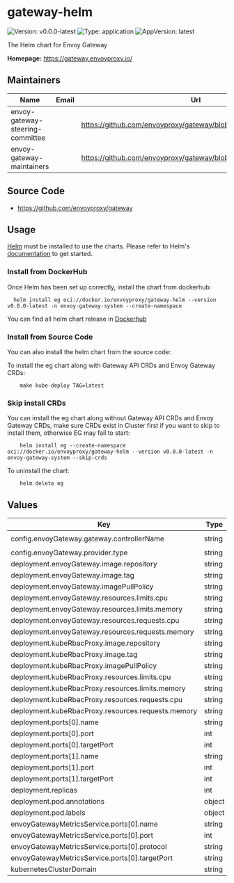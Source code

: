 # gateway-helm

![Version: v0.0.0-latest](https://img.shields.io/badge/Version-v0.0.0--latest-informational?style=flat-square) ![Type: application](https://img.shields.io/badge/Type-application-informational?style=flat-square) ![AppVersion: latest](https://img.shields.io/badge/AppVersion-latest-informational?style=flat-square)

The Helm chart for Envoy Gateway

**Homepage:** <https://gateway.envoyproxy.io/>

## Maintainers

| Name                             | Email | Url                                                             |
| -------------------------------- | ----- | --------------------------------------------------------------- |
| envoy-gateway-steering-committee |       | <https://github.com/envoyproxy/gateway/blob/main/GOVERNANCE.md> |
| envoy-gateway-maintainers        |       | <https://github.com/envoyproxy/gateway/blob/main/CODEOWNERS>    |

## Source Code

* <https://github.com/envoyproxy/gateway>

## Usage

[Helm](https://helm.sh) must be installed to use the charts.  Please refer to
Helm's [documentation](https://helm.sh/docs) to get started.

### Install from DockerHub

Once Helm has been set up correctly, install the chart from dockerhub:

``` shell
  helm install eg oci://docker.io/envoyproxy/gateway-helm --version v0.0.0-latest -n envoy-gateway-system --create-namespace
```
You can find all helm chart release in [Dockerhub](https://hub.docker.com/r/envoyproxy/gateway-helm/tags)

### Install from Source Code

You can also install the helm chart from the source code:

To install the eg chart along with Gateway API CRDs and Envoy Gateway CRDs:

``` shell
    make kube-deploy TAG=latest
```

### Skip install CRDs

You can install the eg chart along without Gateway API CRDs and Envoy Gateway CRDs, make sure CRDs exist in Cluster first if you want to skip to install them, otherwise EG may fail to start:

``` shell
    helm install eg --create-namespace oci://docker.io/envoyproxy/gateway-helm --version v0.0.0-latest -n envoy-gateway-system --skip-crds
```

To uninstall the chart:

``` shell
    helm delete eg
```

## Values

| Key                                                | Type   | Default                                           | Description |
|----------------------------------------------------| ------ |---------------------------------------------------| ----------- |
| config.envoyGateway.gateway.controllerName         | string | `"gateway.envoyproxy.io/gatewayclass-controller"` |             |
| config.envoyGateway.provider.type                  | string | `"Kubernetes"`                                    |             |
| deployment.envoyGateway.image.repository           | string | `"docker.io/envoyproxy/gateway-dev"`              |             |
| deployment.envoyGateway.image.tag                  | string | `"latest"`                                        |             |
| deployment.envoyGateway.imagePullPolicy            | string | `"Always"`                                        |             |
| deployment.envoyGateway.resources.limits.cpu       | string | `"500m"`                                          |             |
| deployment.envoyGateway.resources.limits.memory    | string | `"128Mi"`                                         |             |
| deployment.envoyGateway.resources.requests.cpu     | string | `"10m"`                                           |             |
| deployment.envoyGateway.resources.requests.memory  | string | `"64Mi"`                                          |             |
| deployment.kubeRbacProxy.image.repository          | string | `"gcr.io/kubebuilder/kube-rbac-proxy"`            |             |
| deployment.kubeRbacProxy.image.tag                 | string | `"v0.11.0"`                                       |             |
| deployment.kubeRbacProxy.imagePullPolicy           | string | `"IfNotPresent"`                                  |             |
| deployment.kubeRbacProxy.resources.limits.cpu      | string | `"500m"`                                          |             |
| deployment.kubeRbacProxy.resources.limits.memory   | string | `"128Mi"`                                         |             |
| deployment.kubeRbacProxy.resources.requests.cpu    | string | `"5m"`                                            |             |
| deployment.kubeRbacProxy.resources.requests.memory | string | `"64Mi"`                                          |             |
| deployment.ports[0].name                           | string | `"grpc"`                                          |             |
| deployment.ports[0].port                           | int    | `18000`                                           |             |
| deployment.ports[0].targetPort                     | int    | `18000`                                           |             |
| deployment.ports[1].name                           | string | `"ratelimit"`                                     |             |
| deployment.ports[1].port                           | int    | `18001`                                           |             |
| deployment.ports[1].targetPort                     | int    | `18001`                                           |             |
| deployment.replicas                                | int    | `1`                                               |             |
| deployment.pod.annotations                         | object | `{}`                                              |             |
| deployment.pod.labels                              | object | `{}`                                              |             |
| envoyGatewayMetricsService.ports[0].name           | string | `"https"`                                         |             |
| envoyGatewayMetricsService.ports[0].port           | int    | `8443`                                            |             |
| envoyGatewayMetricsService.ports[0].protocol       | string | `"TCP"`                                           |             |
| envoyGatewayMetricsService.ports[0].targetPort     | string | `"https"`                                         |             |
| kubernetesClusterDomain                            | string | `"cluster.local"`                                 |             |
